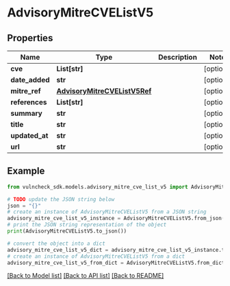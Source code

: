 # AdvisoryMitreCVEListV5


## Properties

Name | Type | Description | Notes
------------ | ------------- | ------------- | -------------
**cve** | **List[str]** |  | [optional] 
**date_added** | **str** |  | [optional] 
**mitre_ref** | [**AdvisoryMitreCVEListV5Ref**](AdvisoryMitreCVEListV5Ref.md) |  | [optional] 
**references** | **List[str]** |  | [optional] 
**summary** | **str** |  | [optional] 
**title** | **str** |  | [optional] 
**updated_at** | **str** |  | [optional] 
**url** | **str** |  | [optional] 

## Example

```python
from vulncheck_sdk.models.advisory_mitre_cve_list_v5 import AdvisoryMitreCVEListV5

# TODO update the JSON string below
json = "{}"
# create an instance of AdvisoryMitreCVEListV5 from a JSON string
advisory_mitre_cve_list_v5_instance = AdvisoryMitreCVEListV5.from_json(json)
# print the JSON string representation of the object
print(AdvisoryMitreCVEListV5.to_json())

# convert the object into a dict
advisory_mitre_cve_list_v5_dict = advisory_mitre_cve_list_v5_instance.to_dict()
# create an instance of AdvisoryMitreCVEListV5 from a dict
advisory_mitre_cve_list_v5_from_dict = AdvisoryMitreCVEListV5.from_dict(advisory_mitre_cve_list_v5_dict)
```
[[Back to Model list]](../README.md#documentation-for-models) [[Back to API list]](../README.md#documentation-for-api-endpoints) [[Back to README]](../README.md)



